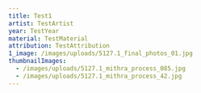 ```yaml
---
title: Test1
artist: TestArtist
year: TestYear
material: TestMaterial
attribution: TestAttribution
1_image: /images/uploads/5127.1_final_photos_01.jpg
thumbnailImages:
  - /images/uploads/5127.1_mithra_process_085.jpg
  - /images/uploads/5127.1_mithra_process_42.jpg
---
```

